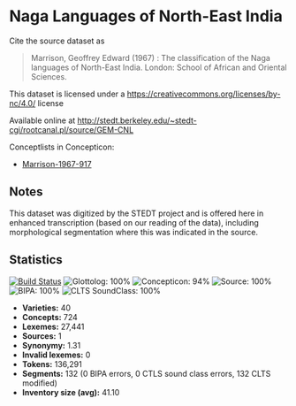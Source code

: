 # Naga Languages of North-East India

Cite the source dataset as

> Marrison, Geoffrey Edward (1967) : The classification of the Naga languages of North-East India. London: School of African and Oriental Sciences.

This dataset is licensed under a https://creativecommons.org/licenses/by-nc/4.0/ license

Available online at http://stedt.berkeley.edu/~stedt-cgi/rootcanal.pl/source/GEM-CNL

Conceptlists in Concepticon:
- [Marrison-1967-917](http://concepticon.clld.org/contributions/Marrison-1967-917)

## Notes

This dataset was digitized by the STEDT project and is offered here in enhanced transcription (based on our reading of the data), including morphological segmentation where this was indicated in the source.



## Statistics


[![Build Status](https://travis-ci.org/lexibank/marrisonnaga.svg?branch=master)](https://travis-ci.org/lexibank/marrisonnaga)
![Glottolog: 100%](https://img.shields.io/badge/Glottolog-100%25-brightgreen.svg "Glottolog: 100%")
![Concepticon: 94%](https://img.shields.io/badge/Concepticon-94%25-green.svg "Concepticon: 94%")
![Source: 100%](https://img.shields.io/badge/Source-100%25-brightgreen.svg "Source: 100%")
![BIPA: 100%](https://img.shields.io/badge/BIPA-100%25-brightgreen.svg "BIPA: 100%")
![CLTS SoundClass: 100%](https://img.shields.io/badge/CLTS%20SoundClass-100%25-brightgreen.svg "CLTS SoundClass: 100%")

- **Varieties:** 40
- **Concepts:** 724
- **Lexemes:** 27,441
- **Sources:** 1
- **Synonymy:** 1.31
- **Invalid lexemes:** 0
- **Tokens:** 136,291
- **Segments:** 132 (0 BIPA errors, 0 CTLS sound class errors, 132 CLTS modified)
- **Inventory size (avg):** 41.10